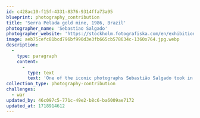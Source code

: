 ```yaml
---
id: c428ac10-f15f-4331-8376-9314ffa73a95
blueprint: photography_contribution
title: 'Serra Pelada gold mine, 1986, Brazil'
photographer_name: 'Sebastiao Salgado'
photographer_website: 'https://stockholm.fotografiska.com/en/exhibitions/sebastiao-salgado'
image: aeb75cefc81bcd796bf990d3e3fb665cb578634c-1360x764.jpg.webp
description:
  -
    type: paragraph
    content:
      -
        type: text
        text: 'One of the iconic photographs Sebastião Salgado took in 1986 at the Serra Pelada gold mine in Brazil, documenting the spontaneous choreography of 52,000 miners working together to try to better their lives.'
collection_type: photography-contribution
challenges:
  - war
updated_by: 46c097c5-771c-49e2-b8c6-ba6009ae7172
updated_at: 1718914612
---
```

